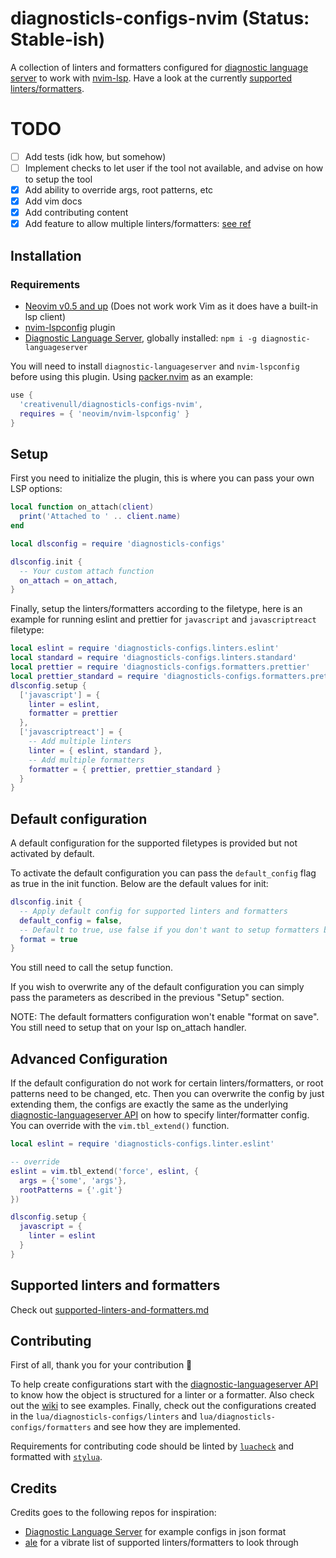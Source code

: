 # diagnosticls-configs-nvim (Status: Stable-ish)

A collection of linters and formatters configured for [diagnostic language server][dls] to work with [nvim-lsp][lsp].
Have a look at the currently [supported linters/formatters](supported-linters-and-formatters.md).

# TODO

+ [ ] Add tests (idk how, but somehow)
+ [ ] Implement checks to let user if the tool not available, and advise on how to setup the tool
+ [X] Add ability to override args, root patterns, etc
+ [X] Add vim docs
+ [X] Add contributing content
+ [X] Add feature to allow multiple linters/formatters: [see ref](https://github.com/iamcco/diagnostic-languageserver#config--document)

## Installation
### Requirements

+ [Neovim v0.5 and up][neovim] (Does not work work Vim as it does have a built-in lsp client)
+ [nvim-lspconfig][lspconfig] plugin
+ [Diagnostic Language Server][dls], globally installed: `npm i -g diagnostic-languageserver`

You will need to install `diagnostic-languageserver` and `nvim-lspconfig` before using this plugin. Using
[packer.nvim][packer] as an example:

```lua
use {
  'creativenull/diagnosticls-configs-nvim',
  requires = { 'neovim/nvim-lspconfig' }
}
```

## Setup

First you need to initialize the plugin, this is where you can pass your own LSP options:

```lua
local function on_attach(client)
  print('Attached to ' .. client.name)
end

local dlsconfig = require 'diagnosticls-configs'

dlsconfig.init {
  -- Your custom attach function
  on_attach = on_attach,
}
```

Finally, setup the linters/formatters according to the filetype, here is an example for running eslint and prettier
for `javascript` and `javascriptreact` filetype:

```lua
local eslint = require 'diagnosticls-configs.linters.eslint'
local standard = require 'diagnosticls-configs.linters.standard'
local prettier = require 'diagnosticls-configs.formatters.prettier'
local prettier_standard = require 'diagnosticls-configs.formatters.prettier_standard'
dlsconfig.setup {
  ['javascript'] = {
    linter = eslint,
    formatter = prettier
  },
  ['javascriptreact'] = {
    -- Add multiple linters
    linter = { eslint, standard },
    -- Add multiple formatters
    formatter = { prettier, prettier_standard }
  }
}
```

## Default configuration

A default configuration for the supported filetypes is provided but not activated by default.

To activate the default configuration you can pass the `default_config` flag as true in the init function. Below are the
default values for init:

```lua
dlsconfig.init {
  -- Apply default config for supported linters and formatters
  default_config = false,
  -- Default to true, use false if you don't want to setup formatters by default
  format = true
}
```

You still need to call the setup function.

If you wish to overwrite any of the default configuration
you can simply pass the parameters as described in the previous "Setup" section.

NOTE: The default formatters configuration won't enable "format on save".
You still need to setup that on your lsp on_attach handler.

## Advanced Configuration

If the default configuration do not work for certain linters/formatters, or root patterns need to be changed, etc.
Then you can overwrite the config by just extending them, the configs are exactly the same as the underlying
[diagnostic-languageserver API][dls-setup] on how to specify linter/formatter config. You can override with the
`vim.tbl_extend()` function.

```lua
local eslint = require 'diagnosticls-configs.linter.eslint'

-- override
eslint = vim.tbl_extend('force', eslint, {
  args = {'some', 'args'},
  rootPatterns = {'.git'}
})

dlsconfig.setup {
  javascript = {
    linter = eslint
  }
}
```

## Supported linters and formatters

Check out [supported-linters-and-formatters.md](supported-linters-and-formatters.md)

## Contributing

First of all, thank you for your contribution 🙂

To help create configurations start with the [diagnostic-languageserver API][dls-setup] to know how the object is
structured for a linter or a formatter. Also check out the [wiki][dls-wiki] to see examples. Finally, check out the
configurations created in the `lua/diagnosticls-configs/linters` and `lua/diagnosticls-configs/formatters` and see how
they are implemented.

Requirements for contributing code should be linted by [`luacheck`][luacheck] and formatted with [`stylua`][stylua].

## Credits

Credits goes to the following repos for inspiration:

+ [Diagnostic Language Server](https://github.com/iamcco/diagnostic-languageserver) for example configs in json format
+ [ale](https://github.com/dense-analysis/ale) for a vibrate list of supported linters/formatters to look through

[dls]: https://github.com/iamcco/diagnostic-languageserver
[dls-setup]: https://github.com/iamcco/diagnostic-languageserver#config--document
[dls-wiki]: https://github.com/iamcco/diagnostic-languageserver/wiki
[lsp]: https://neovim.io/doc/user/lsp.html
[packer]: https://github.com/wbthomason/packer.nvim
[luacheck]: https://github.com/mpeterv/luacheck
[stylua]: https://github.com/JohnnyMorganz/StyLua
[lspconfig]: https://github.com/neovim/nvim-lspconfig
[neovim]: https://github.com/neovim/neovim
